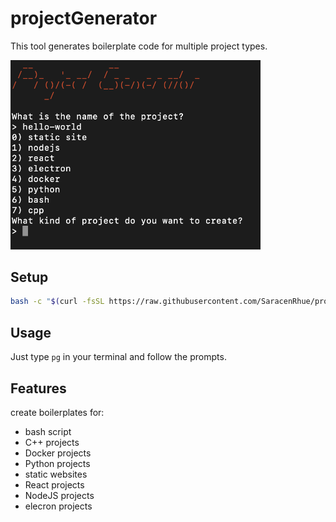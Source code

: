 # projectGenerator

This tool generates boilerplate code for multiple project types.

<img src="https://github.com/SaracenRhue/projectGenerator/raw/main/icon.png" width="400">

## Setup

```bash
bash -c "$(curl -fsSL https://raw.githubusercontent.com/SaracenRhue/projectGenerator/main/setup.sh)"
```

## Usage

Just type `pg` in your terminal and follow the prompts.

## Features

create boilerplates for:

* bash script
* C++ projects
* Docker projects
* Python projects
* static websites
* React projects
* NodeJS projects
* elecron projects
